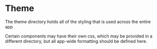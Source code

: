 # Theme

The theme directory holds all of the styling that is used across the entire app

Certain components may have their own css, which may be provided in a different directory, but all app-wide formatting should be defined here.
